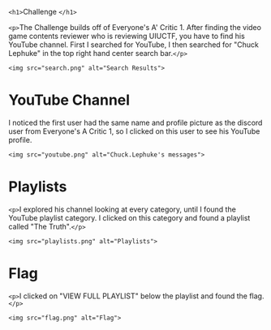 `<h1>`Challenge `</h1>`

`<p>`The Challenge builds off of Everyone's A' Critic 1. After finding the video game contents reviewer who is reviewing UIUCTF, you have to find his YouTube channel. First I searched for YouTube, I then searched for "Chuck Lephuke" in the top right hand center search bar.`</p>`

`<img src="search.png" alt="Search Results">`

<h1>YouTube Channel</h1>

<p>I noticed the first user had the same name and profile picture as the discord user from Everyone's A Critic 1, so I clicked on this user to see his YouTube profile.</p>

`<img src="youtube.png" alt="Chuck.Lephuke's messages">`

<h1>Playlists</h1>

`<p>`I explored his channel looking at every category, until I found the YouTube playlist category. I clicked on this category and found a playlist called "The Truth".`</p>`

`<img src="playlists.png" alt="Playlists">`

<h1>Flag</h1>

`<p>`I clicked on "VIEW FULL PLAYLIST" below the playlist and found the flag. `</p>`

`<img src="flag.png" alt="Flag">`
